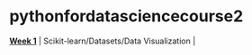 # pythonfordatasciencecourse2

__[Week 1](/week_1/README.md)__ | Scikit-learn/Datasets/Data Visualization |